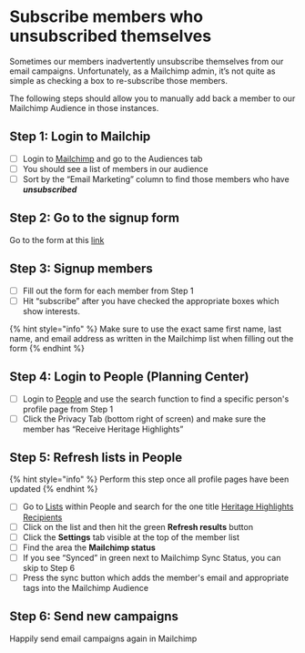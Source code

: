 # Subscribe members who unsubscribed themselves

Sometimes our members inadvertently unsubscribe themselves from our email campaigns. Unfortunately, as a Mailchimp admin, it’s not quite as simple as checking a box to re-subscribe those members.

The following steps should allow you to manually add back a member to our Mailchimp Audience in those instances.

## Step 1: Login to Mailchip

* [ ] Login to [Mailchimp](../how-do-i-login.md) and go to the Audiences tab
* [ ] You should see a list of members in our audience
* [ ] Sort by the “Email Marketing” column to find those members who have _**unsubscribed**_

## Step 2: Go to the signup form

Go to the form at this [link](http://eepurl.com/grQ7vP)

## Step 3: Signup members

* [ ] Fill out the form for each member from Step 1
* [ ] Hit “subscribe” after you have checked the appropriate boxes which show interests.

{% hint style="info" %}
Make sure to use the exact same first name, last name, and email address as written in the Mailchimp list when filling out the form
{% endhint %}

## Step 4: Login to People \(Planning Center\)

* [ ] Login to [People](https://login.planningcenteronline.com/login/new) and use the search function to find a specific person's profile page from Step 1
* [ ] Click the Privacy Tab \(bottom right of screen\) and make sure the member has “Receive Heritage Highlights”

## Step 5: Refresh lists in People

{% hint style="info" %}
Perform this step once all profile pages have been updated
{% endhint %}

* [ ] Go to [Lists](https://people.planningcenteronline.com/lists) within People and search for the one title [Heritage Highlights Recipients](https://people.planningcenteronline.com/lists/853426)
* [ ] Click on the list and then hit the green **Refresh results** button 
* [ ] Click the **Settings** tab visible at the top of the member list
* [ ] Find the area the **Mailchimp status**
* [ ] If you see “Synced” in green next to Mailchimp Sync Status, you can skip to Step 6
* [ ] Press the sync button which adds the member's email and appropriate tags into the Mailchimp Audience

## Step 6: Send new campaigns

Happily send email campaigns again in Mailchimp


